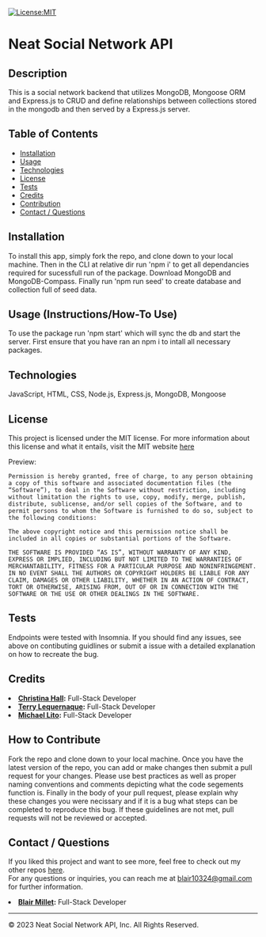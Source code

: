 [![License:MIT](https://img.shields.io/badge/License-MIT-yellow.svg)](https://opensource.org/licenses/MIT)

# Neat Social Network API

## Description
This is a social network backend that utilizes MongoDB, Mongoose ORM and Express.js to CRUD and define relationships between collections stored in the mongodb and then served by a Express.js server.


## Table of Contents
- [Installation](#installation)
- [Usage](#usage)
- [Technologies](#technologies)
- [License](#license)
- [Tests](#tests)
- [Credits](#credits)
- [Contribution](#how-to-contribute)
- [Contact / Questions](#contact--questions)


## Installation
To install this app, simply fork the repo, and clone down to your local machine. Then in the CLI at relative dir run 'npm i' to get all dependancies required for sucessfull run of the package. Download MongoDB and MongoDB-Compass. Finally run 'npm run seed' to create database and collection full of seed data.


## Usage (Instructions/How-To Use)
To use the package run 'npm start' which will sync the db and start the server.
First ensure that you have ran an npm i to intall all necessary packages. 


## Technologies
JavaScript, HTML, CSS, Node.js, Express.js, MongoDB, Mongoose


## License
This project is licensed under the MIT license. For more information about this license and what it entails, visit the MIT website <a href="https://opensource.org/licenses/MIT">here</a>

Preview:

    Permission is hereby granted, free of charge, to any person obtaining a copy of this software and associated documentation files (the “Software”), to deal in the Software without restriction, including without limitation the rights to use, copy, modify, merge, publish, distribute, sublicense, and/or sell copies of the Software, and to permit persons to whom the Software is furnished to do so, subject to the following conditions:

    The above copyright notice and this permission notice shall be included in all copies or substantial portions of the Software.

    THE SOFTWARE IS PROVIDED “AS IS”, WITHOUT WARRANTY OF ANY KIND, EXPRESS OR IMPLIED, INCLUDING BUT NOT LIMITED TO THE WARRANTIES OF MERCHANTABILITY, FITNESS FOR A PARTICULAR PURPOSE AND NONINFRINGEMENT. IN NO EVENT SHALL THE AUTHORS OR COPYRIGHT HOLDERS BE LIABLE FOR ANY CLAIM, DAMAGES OR OTHER LIABILITY, WHETHER IN AN ACTION OF CONTRACT, TORT OR OTHERWISE, ARISING FROM, OUT OF OR IN CONNECTION WITH THE SOFTWARE OR THE USE OR OTHER DEALINGS IN THE SOFTWARE.


## Tests
Endpoints were tested with Insomnia. 
If you should find any issues, see above on contibuting guidlines or submit a issue with a detailed explanation on how to recreate the bug.


## Credits
<li><strong><a href="https://github.com/alc0ve" target="_blank">Christina Hall</a>:</strong> Full-Stack Developer</li> 
<li><strong><a href="https://github.com/tlequernaque" target="_blank">Terry Lequernaque</a>:</strong> Full-Stack Developer</li>  
<li><strong><a href="https://github.com/Micklitodev" target="_blank">Michael Lito</a>:</strong> Full-Stack Developer</li>  


## How to Contribute
Fork the repo and clone down to your local machine. Once you have the latest version of the repo, you can add or make changes then submit a pull request for your changes. Please use best practices as well as proper naming conventions and comments depicting what the code segements function is. Finally in the body of your pull request, please explain why these changes you were necissary and if it is a bug what steps can be completed to reproduce this bug. If these guidelines are not met, pull requests will not be reviewed or accepted.

## Contact / Questions
If you liked this project and want to see more, feel free to check out my other repos [here](https://github.com/blairrrrwho).  
For any questions or inquiries, you can reach me at blair10324@gmail.com for further information.    


<li><strong><a href="https://github.com/blairrrrwho" target="_blank">Blair Millet</a>:</strong> Full-Stack Developer</li>  

- - - - 
© 2023 Neat Social Network API, Inc. All Rights Reserved.